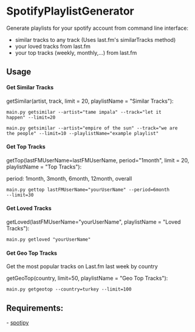 # SpotifyPlaylistGenerator

Generate playlists for your spotify account from command line interface: 
<ul>
<li>similar tracks to any track (Uses last.fm's similarTracks method) </li>
<li>your loved tracks from last.fm</li>
<li>your top tracks (weekly, monthly,...) from last.fm</li>
</ul>

<h2> Usage</h2>
<h4>Get Similar Tracks</h4>

getSimilar(artist, track, limit = 20, playlistName = "Similar Tracks"):

<code>main.py getsimilar --artist="tame impala" --track="let it happen" --limit=20</code>

<code>main.py getsimilar --artist="empire of the sun" --track="we are the people" --limit=10 --playlistName="example playlist"</code>

<h4>Get Top Tracks</h4>

getTop(lastFMUserName=lastFMUserName, period="1month", limit = 20, playlistName = "Top Tracks"):

period: 1month, 3month, 6month, 12month, overall

<code>main.py gettop lastFMUserName="yourUserName" --period=6month --limit=30</code>

<h4>Get Loved Tracks</h4>

getLoved(lastFMUserName="yourUserName", playlistName = "Loved Tracks"):

<code>main.py getloved "yourUserName"</code>

<h4>Get Geo Top Tracks</h4>

Get the most popular tracks on Last.fm last week by country

getGeoTop(country, limit=50, playlistName = "Geo Top Tracks"):

<code>main.py getgeotop --country=turkey --limit=100</code>

<h2>Requirements:</h2> 
- <a href = "https://github.com/plamere/spotipy">spotipy</a>


